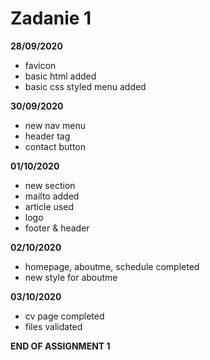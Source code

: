 # Zadanie 1

**28/09/2020**
- favicon
- basic html added
- basic css styled menu added

**30/09/2020**
- new nav menu
- header tag
- contact button

**01/10/2020**
- new section
- mailto added
- article used
- logo
- footer & header 

**02/10/2020**
- homepage, aboutme, schedule completed
- new style for aboutme

**03/10/2020**
- cv page completed
- files validated


**END OF ASSIGNMENT 1**
